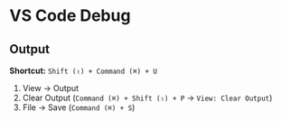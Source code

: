 # VS Code Debug

## Output

**Shortcut:** `Shift (⇧) + Command (⌘) + U`

1. View -> Output
2. Clear Output (`Command (⌘) + Shift (⇧) + P` -> `View: Clear Output`)
3. File -> Save (`Command (⌘) + S`)
